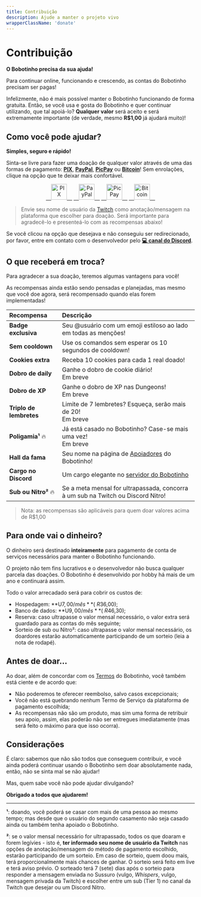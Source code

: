 ```yaml
---
title: Contribuição
description: Ajude a manter o projeto vivo
wrapperClassName: 'donate'
---
```


# Contribuição

**O Bobotinho precisa da sua ajuda!**

Para continuar online, funcionando e crescendo, as contas do Bobotinho precisam ser pagas!

Infelizmente, não é mais possível manter o Bobotinho funcionando de forma gratuita. Então, se você usa e gosta do Bobotinho e quer continuar utilizando, que tal apoiá-lo? **Qualquer valor** será aceito e será extremamente importante (de verdade, mesmo **R$1,00** já ajudará muito)!

## Como você pode ajudar?

**Simples, seguro e rápido!**

Sinta-se livre para fazer uma doação de qualquer valor através de uma das formas de pagamento: [**PIX**](https://nubank.com.br/pagar/tbd7z/I7It3Go5oY), [**PayPal**](https://www.paypal.com/donate?hosted_button_id=MWQZ89XQ7DEP6), [**PicPay**](https://app.picpay.com/user/leandcesar) ou [**Bitcoin**](https://www.blockchain.com/pt/btc/address/bc1q2gs9qc8q7d6qn90xnzmamedpn36hl6p2w0c4z6)! Sem enrolações, clique na opção que te deixar mais confortável.

<p align="center">
<a href="https://nubank.com.br/pagar/tbd7z/I7It3Go5oY">&emsp;<img height="42" src="img/donate/pix.svg" alt="PIX"/>&emsp;</a>
<a href="https://www.paypal.com/donate?hosted_button_id=MWQZ89XQ7DEP6">&emsp;<img height="42" src="img/donate/paypal.svg" alt="PayPal"/>&emsp;</a>
<a href="https://app.picpay.com/user/leandcesar">&emsp;<img height="42" src="img/donate/picpay.svg" alt="PicPay"/>&emsp;</a>
<a href="https://www.blockchain.com/pt/btc/address/bc1q2gs9qc8q7d6qn90xnzmamedpn36hl6p2w0c4z6">&emsp;<img height="42" src="img/donate/bitcoin.svg" alt="Bitcoin"/>&emsp;</a>
</p>

> Envie seu nome de usuário da [Twitch](https://www.twitch.tv/) como anotação/mensagem na plataforma que escolher para doação. Será importante para agradecê-lo e presenteá-lo com as recompensas abaixo!

Se você clicou na opção que desejava e não conseguiu ser redirecionado, por favor, entre em contato com o desenvolvedor pelo [**💻 canal do Discord**](https://discord.gg/6Ue66Vs5eQ).

## O que receberá em troca?

Para agradecer a sua doação, teremos algumas vantagens para você!

As recompensas ainda estão sendo pensadas e planejadas, mas mesmo que você doe agora, será recompensado quando elas forem implementadas!

| Recompensa              | Descrição                                                                                 |
| :---------------------- | :---------------------------------------------------------------------------------------- |
| **Badge exclusiva**     | Seu @usuário com um emoji estiloso ao lado em todas as menções!                           |
| **Sem cooldown**        | Use os comandos sem esperar os 10 segundos de cooldown!                                   |
| **Cookies extra**       | Receba 10 cookies para cada 1 real doado!                                                 |
| **Dobro de daily**      | Ganhe o dobro de cookie diário! <div class="label blue">Em breve</div>                    |
| **Dobro de XP**         | Ganhe o dobro de XP nas Dungeons! <div class="label blue">Em breve</div>                  |
| **Triplo de lembretes** | Limite de 7 lembretes? Esqueça, serão mais de 20! <div class="label blue">Em breve</div>  |
| **Poligamia¹** 🔥       | Já está casado no Bobotinho? Case-se mais uma vez! <div class="label blue">Em breve</div> |
| **Hall da fama**        | Seu nome na página de [Apoiadores](/sponsors) do Bobotinho!                               |
| **Cargo no Discord**    | Um cargo elegante no [servidor do Bobotinho](https://discord.gg/6Ue66Vs5eQ)               |
| **Sub ou Nitro²** 🔥  | Se a meta mensal for ultrapassada, concorra à um sub na Twitch ou Discord Nitro!      |

> Nota: as recompensas são aplicáveis para quem doar valores acima de R$1,00

## Para onde vai o dinheiro?

O dinheiro será destinado **inteiramente** para pagamento de conta de serviços necessários para manter o Bobotinho funcionando.

O projeto não tem fins lucrativos e o desenvolvedor não busca qualquer parcela das doações. O Bobotinho é desenvolvido por hobby há mais de um ano e continuará assim.

Todo o valor arrecadado será para cobrir os custos de:

- Hospedagem: **U$7,00/mês** (~R$36,00);
- Banco de dados: **U$9,00/mês** (~R$46,30);
- Reserva: caso ultrapasse o valor mensal necessário, o valor extra será guardado para as contas do mês seguinte;
- Sorteio de sub ou Nitro²: caso ultrapasse o valor mensal necessário, os doardores estarão automaticamente participando de um sorteio (leia a nota de rodapé).

## Antes de doar...

Ao doar, além de concordar com os [Termos](/terms) do Bobotinho, você também está ciente e de acordo que:

- Não poderemos te oferecer reembolso, salvo casos excepcionais;
- Você não está quebrando nenhum Termo de Serviço da plataforma de pagamento escolhida;
- As recompensas não são um produto, mas sim uma forma de retribuir seu apoio, assim, elas poderão não ser entregues imediatamente (mas será feito o máximo para que isso ocorra).

## Considerações

É claro: sabemos que não são todos que conseguem contribuir, e você ainda poderá continuar usando o Bobotinho sem doar absolutamente nada, então, não se sinta mal se não ajudar!

Mas, quem sabe você não pode ajudar divulgando?

**Obrigado a todos que ajudarem!**

-----

**¹**: doando, você poderá se casar com mais de uma pessoa ao mesmo tempo; mas desde que o usuário do segundo casamento não seja casado ainda ou também tenha apoiado o Bobotinho.

**²**: se o valor mensal necessário for ultrapassado, todos os que doaram e forem legívies - isto é, **ter informado seu nome de usuário da Twitch** nas opções de anotação/mensagem do método de pagamento escolhido, estarão participando de um sorteio. Em caso de sorteio, quem doou mais, terá proporcionalmente mais chances de ganhar. O sorteio será feito em live e terá aviso prévio. O sorteado terá 7 (sete) dias após o sorteio para responder a mensagem enviada no Sussuro (vulgo, _Whispers_, vulgo, mensagem privada da Twitch) e escolher entre um sub (Tier 1) no canal da Twitch que desejar ou um Discord Nitro.
